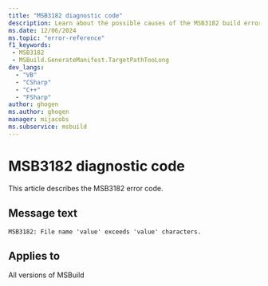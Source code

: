 ```yaml
---
title: "MSB3182 diagnostic code"
description: Learn about the possible causes of the MSB3182 build error, and get troubleshooting tips.
ms.date: 12/06/2024
ms.topic: "error-reference"
f1_keywords:
 - MSB3182
 - MSBuild.GenerateManifest.TargetPathTooLong
dev_langs:
  - "VB"
  - "CSharp"
  - "C++"
  - "FSharp"
author: ghogen
ms.author: ghogen
manager: mijacobs
ms.subservice: msbuild
---
```


# MSB3182 diagnostic code

<!-- :::ErrorDefinitionDescription::: -->
<!-- :::editable-content name="introDescription"::: -->
This article describes the MSB3182 error code.
<!-- :::editable-content-end::: -->

## Message text

`MSB3182: File name 'value' exceeds 'value' characters.`

<!-- :::editable-content name="postOutputDescription"::: -->
<!--
{StrBegin="MSB3182: "}
-->
<!-- :::editable-content-end::: -->
<!-- :::ErrorDefinitionDescription-end::: -->

## Applies to

All versions of MSBuild
